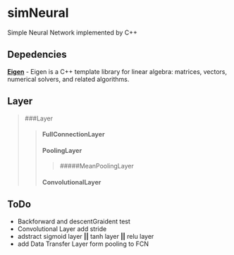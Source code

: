 # simNeural
Simple Neural Network implemented by C++

## Depedencies
[**Eigen**](http://eigen.tuxfamily.org/index.php?title=Main_Page) - Eigen is a C++ template library for linear algebra: matrices, vectors, numerical solvers, and related algorithms.

## Layer

> ###Layer
> > #### FullConnectionLayer</br>
> > #### PoolingLayer
> > > #####MeanPoolingLayer
> >
> > #### ConvolutionalLayer


## ToDo
* Backforward and descentGraident test
* Convolutional Layer add stride
* adstract sigmoid layer **||** tanh layer **||** relu layer
* add Data Transfer Layer form pooling to FCN


